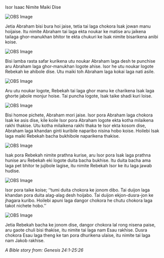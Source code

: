 Isor Isaac Nimite Maiki Dise

![OBS Image](https://cdn.door43.org/obs/jpg/360px/obs-en-06-01.jpg)

Jetia Abraham bisi bura hoi jaise, tetia tai laga chokora Isak jowan manu hoijaise. Itu nimite Abraham tai laga ekta noukar ke matise aru jaikena tailaga ghor-manukhan bhitor te ekta chukuri ke Isak nimite bisarikena anibi koise.  

![OBS Image](https://cdn.door43.org/obs/jpg/360px/obs-en-06-02.jpg)

Bisi lamba rasta safar kurikena utu noukar Abraham laga desh te punchise aru Abraham laga ghor-manukhan logote ahise.  Isor he utu noukar logote Rebekah ke ahibole dise. Utu maiki toh Abraham laga kokai laga nati asile. 

![OBS Image](https://cdn.door43.org/obs/jpg/360px/obs-en-06-03.jpg)

Aru utu noukar logote, Rebekah tai laga ghor manu ke charikena Isak laga ghorte jabole monjur hoise. Tai puncha logote, Isak taike  shadi kuri loise. 

![OBS Image](https://cdn.door43.org/obs/jpg/360px/obs-en-06-04.jpg)

Bisi homoe pichete, Abraham mori jaise. Isor pora Abraham laga chokora Isak ke asis dise, kile koile Isor pora Abraham logote ekta kotha milaikena rakhi thakise. Utu kotha milaikena rakhi thaka te Isor ekta kosom dise, Abraham laga khandan ginti kuribile naparibo nisina hobo koise. Hoilebi Isak laga maiki Rebekah bacha bukhibole naparikena thakise.  

![OBS Image](https://cdn.door43.org/obs/jpg/360px/obs-en-06-05.jpg)

Isak pora Rebekah nimite prathna kurise, aru Isor pora Isak laga prathna hunise aru Rebekah eki logote duita bacha bukhise. Itu duita bacha ama laga pet bhitor te jujibole lagise, itu nimite Rebekah Isor ke itu laga jawab hudise. 

![OBS Image](https://cdn.door43.org/obs/jpg/360px/obs-en-06-06.jpg)

Isor pora taike koise; ‘‘tumi duita chokora ke jonom dibo. Tai duijon laga khandan pora duita alag-alag desh hoijabo. Tai duijon ekjon-dusra-jon ke jhagara kuribo. Hoilebi apuni laga dangor chokora he chutu chokora laga takot nichete hobo.’’

![OBS Image](https://cdn.door43.org/obs/jpg/360px/obs-en-06-07.jpg)

Jetia Rebekah bacha ke jonom dise, dangor chokora lal rong nisena paise, aru gaote chuli bisi thakise, itu nimite tai laga nam Esau rakhise. Dusra chokora Esau laga theng ke tan pora dhurikena ulaise, itu nimite tai laga nam Jakob rakhise.

_A Bible story from: Genesis 24:1-25:26_

